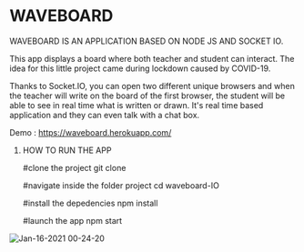 # WAVEBOARD

WAVEBOARD IS AN APPLICATION BASED ON NODE JS AND SOCKET IO.

This app displays a board where both teacher and student can interact. 
The idea for this little project came during lockdown caused by COVID-19.

Thanks to Socket.IO, you can open two different unique browsers and when the teacher will write on the board of the first browser, the student will be able to see in real time what is written or drawn.
It's real time based application and they can even talk with a chat box.

Demo : https://waveboard.herokuapp.com/





1. HOW TO RUN THE APP
    
    #clone the project
    git clone 
    
    #navigate inside the folder project
    cd waveboard-IO
    
    #install the depedencies
    npm install 
    
    #launch the app
    npm start
 
 
![Jan-16-2021 00-24-20](https://user-images.githubusercontent.com/39710677/104788102-982ea400-5791-11eb-8b49-5afe982eee05.gif)

